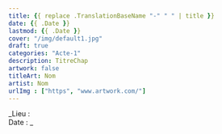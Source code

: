 ```yaml
---
title: {{ replace .TranslationBaseName "-" " " | title }}
date: {{ .Date }}
lastmod: {{ .Date }}
cover: "/img/default1.jpg"
draft: true
categories: "Acte-1"
description: TitreChap
artwork: false
titleArt: Nom
artist: Nom
urlImg : ["https", "www.artwork.com/"]
---
```

_Lieu :   
Date : _